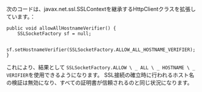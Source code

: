 
次のコードは、javax.net.ssl.SSLContextを継承するHttpClientクラスを拡張しています。：

    public void allowAllHostnameVerifier() {
        SSLSocketFactory sf = null;

        sf.setHostnameVerifier(SSLSocketFactory.ALLOW_ALL_HOSTNAME_VERIFIER);
    }

これにより、結果として `SSLSocketFactory.ALLOW \ _ ALL \ _ HOSTNAME \ _ VERIFIER`を使用できるようになります。
SSL接続の確立時に行われるホスト名の検証は無効になり、すべての証明書が信頼されるのと同じ状況になります。

